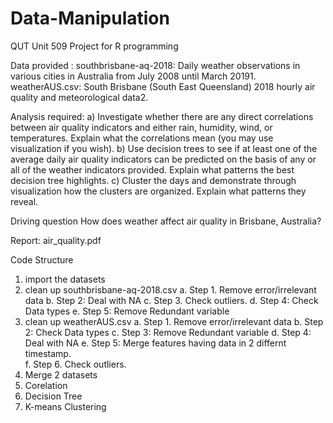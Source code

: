 # Data-Manipulation
QUT Unit 509 Project for R programming 

Data provided :
southbrisbane-aq-2018: Daily weather observations in various cities in Australia from July 2008 until March 20191.
weatherAUS.csv: South Brisbane (South East Queensland) 2018 hourly air quality and meteorological data2.

Analysis required:
a) Investigate whether there are any direct correlations between air quality indicators and either rain, humidity, wind, or temperatures. Explain what the correlations mean (you may use visualization if you wish).
b) Use decision trees to see if at least one of the average daily air quality indicators can be predicted on the basis of any or all of the weather indicators provided. Explain what patterns the best decision tree highlights.
c) Cluster the days and demonstrate through visualization how the clusters are organized. Explain what patterns they reveal.

Driving question
How does weather affect air quality in Brisbane, Australia?


Report: air_quality.pdf


Code Structure

1. import the datasets
2. clean up southbrisbane-aq-2018.csv
  a. Step 1. Remove error/irrelevant data
  b. Step 2: Deal with NA
  c. Step 3. Check outliers.
  d. Step 4: Check Data types 
  e. Step 5: Remove Redundant variable
3. clean up weatherAUS.csv
  a. Step 1. Remove error/irrelevant data
  b. Step 2: Check Data types 
  c. Step 3: Remove Redundant variable
  d. Step 4: Deal with NA 
  e. Step 5: Merge features having data in 2 differnt timestamp.   
  f. Step 6. Check outliers.
4. Merge  2 datasets
5. Corelation
6. Decision Tree
7. K-means Clustering
        
